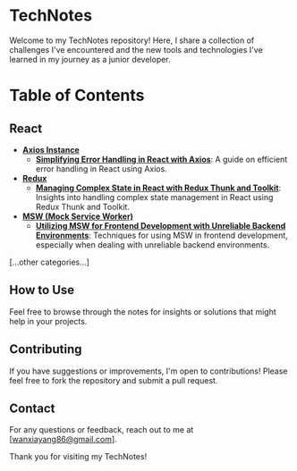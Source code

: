 # TechNotes

Welcome to my TechNotes repository! Here, I share a collection of challenges I've encountered and the new tools and technologies I've learned in my journey as a junior developer.

# Table of Contents

## React
- [**Axios Instance**](https://github.com/WanxiaJaneYang/TechNotes/tree/main/React/axios%20instance)
  - [**Simplifying Error Handling in React with Axios**](https://github.com/WanxiaJaneYang/TechNotes/blob/main/React/axios%20instance/Simplifying%20Error%20Handling%20in%20React%20with%20Axios.md): A guide on efficient error handling in React using Axios.
- [**Redux**](https://github.com/WanxiaJaneYang/TechNotes/tree/main/React/redux)
  - [**Managing Complex State in React with Redux Thunk and Toolkit**](https://github.com/WanxiaJaneYang/TechNotes/blob/main/React/redux/Managing%20Complex%20State%20in%20React%20with%20Redux%20Thunk%20and%20Toolkit.md): Insights into handling complex state management in React using Redux Thunk and Toolkit.
- [**MSW (Mock Service Worker)**](https://github.com/WanxiaJaneYang/TechNotes/tree/main/React/msw)
  - [**Utilizing MSW for Frontend Development with Unreliable Backend Environments**](https://github.com/WanxiaJaneYang/TechNotes/blob/main/React/msw/Utilizing%20MSW%20for%20Frontend%20Development%20with%20Unreliable%20Backend%20Environments.md): Techniques for using MSW in frontend development, especially when dealing with unreliable backend environments.

[...other categories...]

## How to Use
Feel free to browse through the notes for insights or solutions that might help in your projects. 

## Contributing
If you have suggestions or improvements, I'm open to contributions! Please feel free to fork the repository and submit a pull request.

## Contact
For any questions or feedback, reach out to me at [wanxiayang86@gmail.com].

Thank you for visiting my TechNotes!
